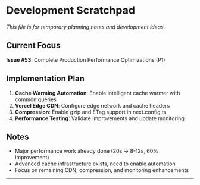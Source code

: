 # Development Scratchpad

*This file is for temporary planning notes and development ideas.*

## Current Focus
**Issue #53**: Complete Production Performance Optimizations (P1)

## Implementation Plan
1. **Cache Warming Automation**: Enable intelligent cache warmer with common queries
2. **Vercel Edge CDN**: Configure edge network and cache headers
3. **Compression**: Enable gzip and ETag support in next.config.ts
4. **Performance Testing**: Validate improvements and update monitoring

## Notes
- Major performance work already done (20s → 8-12s, 60% improvement)
- Advanced cache infrastructure exists, need to enable automation
- Focus on remaining CDN, compression, and monitoring enhancements

---